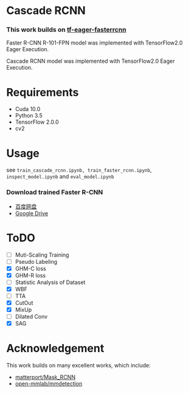 # Cascade RCNN

### This work builds on [tf-eager-fasterrcnn](https://github.com/Viredery/tf-eager-fasterrcnn.git)

Faster R-CNN R-101-FPN model was implemented with TensorFlow2.0 Eager Execution. 

Cascade RCNN model was implemented with TensorFlow2.0 Eager Execution. 

# Requirements

- Cuda 10.0
- Python 3.5
- TensorFlow 2.0.0
- cv2

# Usage

see `train_cascade_rcnn.ipynb, train_faster_rcnn.ipynb`, `inspect_model.ipynb` and `eval_model.ipynb`


### Download trained Faster R-CNN

- [百度网盘](https://pan.baidu.com/s/1I5PGkpvnDSduJnngoWuktQ)
- [Google Drive](https://drive.google.com/file/d/1yCF-BqqM2x3bqWlJmAyDM-HuhDcLzt0t/view?usp=sharing)

# ToDO

- [ ] Muti-Scaling Training
- [ ] Pseudo Labeling
- [x] GHM-C loss
- [x] GHM-R loss
- [ ] Statistic Analysis of Dataset
- [X] WBF
- [ ] TTA
- [X] CutOut
- [X] MixUp
- [ ] Dilated Conv
- [X] SAG

# Acknowledgement

This work builds on many excellent works, which include:

- [matterport/Mask_RCNN](https://github.com/matterport/Mask_RCNN)
- [open-mmlab/mmdetection](https://github.com/open-mmlab/mmdetection)
